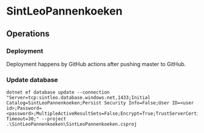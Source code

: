 # SintLeoPannenkoeken

## Operations

### Deployment

Deployment happens by GitHub actions after pushing master to GitHub.

### Update database

```
dotnet ef database update --connection "Server=tcp:sintleo.database.windows.net,1433;Initial Catalog=SintLeoPannenkoeken;Persist Security Info=False;User ID=<user id>;Password=<password>;MultipleActiveResultSets=False;Encrypt=True;TrustServerCertificate=False;Connection Timeout=30;" --project .\SintLeoPannenkoeken\SintLeoPannenkoeken.csproj
```
